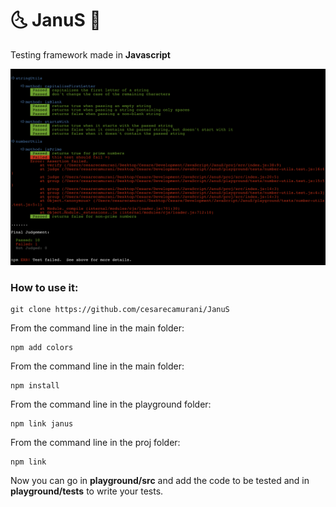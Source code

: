 # 🌜 JanuS  🌛

Testing framework made in <b>Javascript</b>

![Alt text](/janusTest.png?raw=true "janusTest")

### How to use it:

```
git clone https://github.com/cesarecamurani/JanuS
```
From the command line in the main folder:
```
npm add colors
```
From the command line in the main folder:
```
npm install
```
From the command line in the playground folder:
```
npm link janus
```
From the command line in the proj folder:
```
npm link
```

Now you can go in <b>playground/src</b> and add the code to be tested and in <b>playground/tests</b> to write your tests.
 
